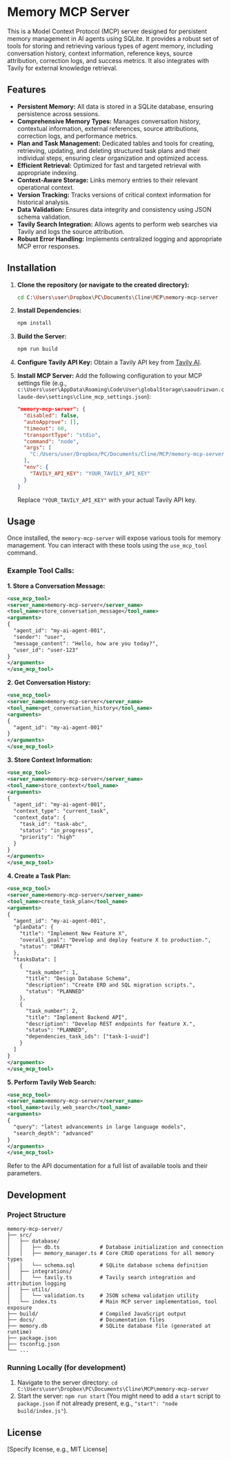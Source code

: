 # Memory MCP Server

This is a Model Context Protocol (MCP) server designed for persistent memory management in AI agents using SQLite. It provides a robust set of tools for storing and retrieving various types of agent memory, including conversation history, context information, reference keys, source attribution, correction logs, and success metrics. It also integrates with Tavily for external knowledge retrieval.

## Features

*   **Persistent Memory:** All data is stored in a SQLite database, ensuring persistence across sessions.
*   **Comprehensive Memory Types:** Manages conversation history, contextual information, external references, source attributions, correction logs, and performance metrics.
*   **Plan and Task Management:** Dedicated tables and tools for creating, retrieving, updating, and deleting structured task plans and their individual steps, ensuring clear organization and optimized access.
*   **Efficient Retrieval:** Optimized for fast and targeted retrieval with appropriate indexing.
*   **Context-Aware Storage:** Links memory entries to their relevant operational context.
*   **Version Tracking:** Tracks versions of critical context information for historical analysis.
*   **Data Validation:** Ensures data integrity and consistency using JSON schema validation.
*   **Tavily Search Integration:** Allows agents to perform web searches via Tavily and logs the source attribution.
*   **Robust Error Handling:** Implements centralized logging and appropriate MCP error responses.

## Installation

1.  **Clone the repository (or navigate to the created directory):**
    ```bash
    cd C:\Users\user\Dropbox\PC\Documents\Cline\MCP\memory-mcp-server
    ```

2.  **Install Dependencies:**
    ```bash
    npm install
    ```

3.  **Build the Server:**
    ```bash
    npm run build
    ```

4.  **Configure Tavily API Key:**
    Obtain a Tavily API key from [Tavily AI](https://tavily.com/).

5.  **Install MCP Server:**
    Add the following configuration to your MCP settings file (e.g., `c:\Users\user\AppData\Roaming\Code\User\globalStorage\saoudrizwan.claude-dev\settings\cline_mcp_settings.json`):

    ```json
    "memory-mcp-server": {
      "disabled": false,
      "autoApprove": [],
      "timeout": 60,
      "transportType": "stdio",
      "command": "node",
      "args": [
        "C:/Users/user/Dropbox/PC/Documents/Cline/MCP/memory-mcp-server/build/index.js"
      ],
      "env": {
        "TAVILY_API_KEY": "YOUR_TAVILY_API_KEY"
      }
    }
    ```
    Replace `"YOUR_TAVILY_API_KEY"` with your actual Tavily API key.

## Usage

Once installed, the `memory-mcp-server` will expose various tools for memory management. You can interact with these tools using the `use_mcp_tool` command.

### Example Tool Calls:

**1. Store a Conversation Message:**
```xml
<use_mcp_tool>
<server_name>memory-mcp-server</server_name>
<tool_name>store_conversation_message</tool_name>
<arguments>
{
  "agent_id": "my-ai-agent-001",
  "sender": "user",
  "message_content": "Hello, how are you today?",
  "user_id": "user-123"
}
</arguments>
</use_mcp_tool>
```

**2. Get Conversation History:**
```xml
<use_mcp_tool>
<server_name>memory-mcp-server</server_name>
<tool_name>get_conversation_history</tool_name>
<arguments>
{
  "agent_id": "my-ai-agent-001"
}
</arguments>
</use_mcp_tool>
```

**3. Store Context Information:**
```xml
<use_mcp_tool>
<server_name>memory-mcp-server</server_name>
<tool_name>store_context</tool_name>
<arguments>
{
  "agent_id": "my-ai-agent-001",
  "context_type": "current_task",
  "context_data": {
    "task_id": "task-abc",
    "status": "in_progress",
    "priority": "high"
  }
}
</arguments>
</use_mcp_tool>
```

**4. Create a Task Plan:**
```xml
<use_mcp_tool>
<server_name>memory-mcp-server</server_name>
<tool_name>create_task_plan</tool_name>
<arguments>
{
  "agent_id": "my-ai-agent-001",
  "planData": {
    "title": "Implement New Feature X",
    "overall_goal": "Develop and deploy feature X to production.",
    "status": "DRAFT"
  },
  "tasksData": [
    {
      "task_number": 1,
      "title": "Design Database Schema",
      "description": "Create ERD and SQL migration scripts.",
      "status": "PLANNED"
    },
    {
      "task_number": 2,
      "title": "Implement Backend API",
      "description": "Develop REST endpoints for feature X.",
      "status": "PLANNED",
      "dependencies_task_ids": ["task-1-uuid"]
    }
  ]
}
</arguments>
</use_mcp_tool>
```

**5. Perform Tavily Web Search:**
```xml
<use_mcp_tool>
<server_name>memory-mcp-server</server_name>
<tool_name>tavily_web_search</tool_name>
<arguments>
{
  "query": "latest advancements in large language models",
  "search_depth": "advanced"
}
</arguments>
</use_mcp_tool>
```

Refer to the API documentation for a full list of available tools and their parameters.

## Development

### Project Structure

```
memory-mcp-server/
├── src/
│   ├── database/
│   │   ├── db.ts             # Database initialization and connection
│   │   ├── memory_manager.ts # Core CRUD operations for all memory types
│   │   └── schema.sql        # SQLite database schema definition
│   ├── integrations/
│   │   └── tavily.ts         # Tavily search integration and attribution logging
│   ├── utils/
│   │   └── validation.ts     # JSON schema validation utility
│   └── index.ts              # Main MCP server implementation, tool exposure
├── build/                    # Compiled JavaScript output
├── docs/                     # Documentation files
├── memory.db                 # SQLite database file (generated at runtime)
├── package.json
├── tsconfig.json
└── ...
```

### Running Locally (for development)

1.  Navigate to the server directory: `cd C:\Users\user\Dropbox\PC\Documents\Cline\MCP\memory-mcp-server`
2.  Start the server: `npm run start` (You might need to add a `start` script to `package.json` if not already present, e.g., `"start": "node build/index.js"`).

## License

[Specify license, e.g., MIT License]
